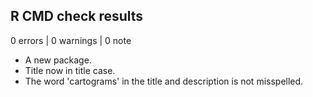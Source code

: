 ## R CMD check results

0 errors | 0 warnings | 0 note

* A new package.
* Title now in title case.
* The word 'cartograms' in the title and description is not misspelled.
